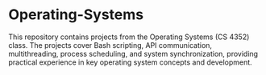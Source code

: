 # Operating-Systems
This repository contains projects from the Operating Systems (CS 4352) class. The projects cover Bash scripting, API communication, multithreading, process scheduling, and system synchronization, providing practical experience in key operating system concepts and development.
